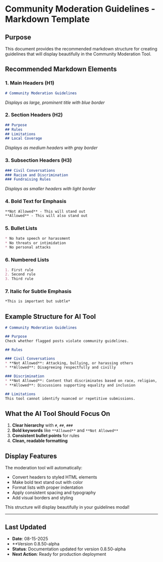 # Community Moderation Guidelines - Markdown Template

## Purpose
This document provides the recommended markdown structure for creating guidelines that will display beautifully in the Community Moderation Tool.

## Recommended Markdown Elements

### 1. Main Headers (H1)
```markdown
# Community Moderation Guidelines
```
*Displays as large, prominent title with blue border*

### 2. Section Headers (H2)
```markdown
## Purpose
## Rules
## Limitations
## Local Coverage
```
*Displays as medium headers with gray border*

### 3. Subsection Headers (H3)
```markdown
### Civil Conversations
### Racism and Discrimination
### Fundraising Rules
```
*Displays as smaller headers with light border*

### 4. Bold Text for Emphasis
```markdown
**Not Allowed** - This will stand out
**Allowed** - This will also stand out
```

### 5. Bullet Lists
```markdown
* No hate speech or harassment
* No threats or intimidation
* No personal attacks
```

### 6. Numbered Lists
```markdown
1. First rule
2. Second rule
3. Third rule
```

### 7. Italic for Subtle Emphasis
```markdown
*This is important but subtle*
```

## Example Structure for AI Tool

```markdown
# Community Moderation Guidelines

## Purpose
Check whether flagged posts violate community guidelines.

## Rules

### Civil Conversations
* **Not Allowed**: Attacking, bullying, or harassing others
* **Allowed**: Disagreeing respectfully and civilly

### Discrimination
* **Not Allowed**: Content that discriminates based on race, religion, etc.
* **Allowed**: Discussions supporting equality and inclusion

## Limitations
This tool cannot identify nuanced or repetitive submissions.
```

## What the AI Tool Should Focus On

1. **Clear hierarchy** with `#`, `##`, `###`
2. **Bold keywords** like `**Allowed**` and `**Not Allowed**`
3. **Consistent bullet points** for rules
4. **Clean, readable formatting**

## Display Features

The moderation tool will automatically:
- Convert headers to styled HTML elements
- Make bold text stand out with color
- Format lists with proper indentation
- Apply consistent spacing and typography
- Add visual borders and styling

This structure will display beautifully in your guidelines modal! 

---

## Last Updated
- **Date**: 08-15-2025
- **Version 0.8.50-alpha
- **Status**: Documentation updated for version 0.8.50-alpha
- **Next Action**: Ready for production deployment
